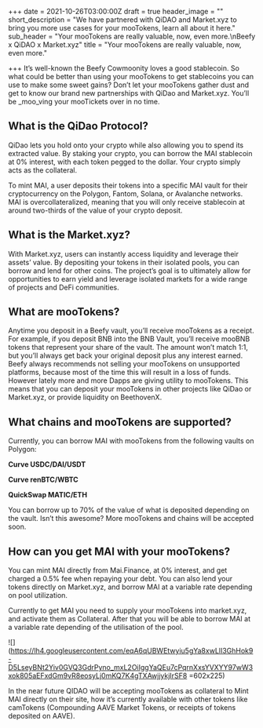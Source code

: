 +++
date = 2021-10-26T03:00:00Z
draft = true
header_image = ""
short_description = "We have partnered with QiDAO and Market.xyz to bring you more use cases for your mooTokens, learn all about it here."
sub_header = "Your mooTokens are really valuable, now, even more.\nBeefy x QiDAO x Market.xyz"
title = "Your mooTokens are really valuable, now, even more."

+++
It’s well-known the Beefy Cowmoonity loves a good stablecoin. So what could be better than using your mooTokens to get stablecoins you can use to make some sweet gains? Don’t let your mooTokens gather dust and get to know our brand new partnerships with QiDao and Market.xyz. You’ll be _moo_ving your mooTickets over in no time.

## What is the QiDao Protocol?

QiDao lets you hold onto your crypto while also allowing you to spend its extracted value. By staking your crypto, you can borrow the MAI stablecoin at 0% interest, with each token pegged to the dollar. Your crypto simply acts as the collateral.

To mint MAI, a user deposits their tokens into a specific MAI vault for their cryptocurrency on the Polygon, Fantom, Solana, or Avalanche networks. MAI is overcollateralized, meaning that you will only receive stablecoin at around two-thirds of the value of your crypto deposit.

## What is the Market.xyz?

With Market.xyz, users can instantly access liquidity and leverage their assets’ value. By depositing your tokens in their isolated pools, you can borrow and lend for other coins. The project’s goal is to ultimately allow for opportunities to earn yield and leverage isolated markets for a wide range of projects and DeFi communities.

## What are mooTokens?

  
Anytime you deposit in a Beefy vault, you’ll receive mooTokens as a receipt. For example, if you deposit BNB into the BNB Vault, you’ll receive mooBNB tokens that represent your share of the vault. The amount won’t match 1:1, but you’ll always get back your original deposit plus any interest earned. Beefy always recommends not selling your mooTokens on unsupported platforms, because most of the time this will result in a loss of funds. However lately more and more Dapps are giving utility to mooTokens. This means that you can deposit your mooTokens in other projects like QiDao or Market.xyz, or provide liquidity on BeethovenX.

## What chains and mooTokens are supported?

Currently, you can borrow MAI with mooTokens from the following vaults on Polygon:

**Curve USDC/DAI/USDT**

**Curve renBTC/WBTC**

**QuickSwap MATIC/ETH**

You can borrow up to 70% of the value of what is deposited depending on the vault. Isn’t this awesome? More mooTokens and chains will be accepted soon.

## How can you get MAI with your mooTokens?

You can mint MAI directly from Mai.Finance, at 0% interest, and get charged a 0.5% fee when repaying your debt. You can also lend your tokens directly on Market.xyz, and borrow MAI at a variable rate depending on pool utilization.

Currently to get MAI you need to supply your mooTokens into market.xyz, and activate them as Collateral. After that you will be able to borrow MAI at a variable rate depending of the utilisation of the pool.

![](https://lh4.googleusercontent.com/eqA6qUBWEtwyiu5gYa8xwLlI3GhHok9-D5LseyBNt2Yiv0GVQ3GdrPyno_mxL2OiIggYaQEu7cPqrnXxsYVXYY97wW3xok805aEFxdGm9vR8eosyLj0mKQ7K4gTXAwjjykjIrSF8 =602x225)

In the near future QIDAO will be accepting mooTokens as collateral to Mint MAI directly on their site, how it’s currently available with other tokens like camTokens (Compounding AAVE Market Tokens, or receipts of tokens deposited on AAVE).